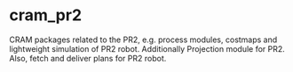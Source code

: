 cram_pr2
========

CRAM packages related to the PR2, e.g. process modules, costmaps and lightweight simulation of PR2 robot. Additionally Projection module for PR2. Also, fetch and deliver plans for PR2 robot.

